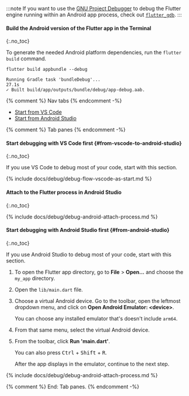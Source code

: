 :::note
  If you want to use the [GNU Project Debugger][] to debug the
  Flutter engine running within an Android app process,
  check out [`flutter_gdb`][].
:::

[GNU Project Debugger]: https://www.sourceware.org/gdb/
[`flutter_gdb`]: {{site.repo.engine}}/blob/main/sky/tools/flutter_gdb

#### Build the Android version of the Flutter app in the Terminal
{:.no_toc}

To generate the needed Android platform dependencies,
run the `flutter build` command.

```console
flutter build appbundle --debug
```

```console
Running Gradle task 'bundleDebug'...                               27.1s
✓ Built build/app/outputs/bundle/debug/app-debug.aab.
```

{% comment %} Nav tabs {% endcomment -%}
<ul class="nav nav-tabs" id="vscode-to-android-studio-setup" role="tablist">
    <li class="nav-item">
        <a class="nav-link active" id="from-vscode-to-android-studio-tab" href="#from-vscode-to-android-studio" role="tab" aria-controls="from-vscode-to-android-studio" aria-selected="true">Start from VS Code</a>
    </li>
    <li class="nav-item">
        <a class="nav-link" id="from-android-studio-to-vscode-tab" href="#from-android-studio-to-vscode" role="tab" aria-controls="from-android-studio-to-vscode" aria-selected="false">Start from Android Studio</a>
    </li>
</ul>

{% comment %} Tab panes {% endcomment -%}
<div class="tab-content">

<div class="tab-pane active" id="from-vscode-to-android-studio" role="tabpanel" aria-labelledby="from-vscode-to-android-studio-tab">

#### Start debugging with VS Code first {#from-vscode-to-android-studio}
{:.no_toc}

If you use VS Code to debug most of your code, start with this section.

{% include docs/debug/debug-flow-vscode-as-start.md %}

#### Attach to the Flutter process in Android Studio
{:.no_toc}

{% include docs/debug/debug-android-attach-process.md %}

</div>

<div class="tab-pane" id="from-android-studio-to-vscode" role="tabpanel" aria-labelledby="from-android-studio-to-vscode-tab">

#### Start debugging with Android Studio first {#from-android-studio}
{:.no_toc}

If you use Android Studio to debug most of your code, start with this section.

1. To open the Flutter app directory, go to
   **File** <span aria-label="and then">></span>
   **Open...** and choose the `my_app` directory.

1. Open the `lib/main.dart` file.

1. Choose a virtual Android device.
   Go to the toolbar, open the leftmost dropdown menu, and click on
   **Open Android Emulator: \<device\>**.

   You can choose any installed emulator that's doesn't include `arm64`.

1. From that same menu, select the virtual Android device.

1. From the toolbar, click **Run 'main.dart'**.

   You can also press <kbd>Ctrl</kbd> + <kbd>Shift</kbd> + <kbd>R</kbd>.

   After the app displays in the emulator, continue to the next step.

{% include docs/debug/debug-android-attach-process.md %}

</div>
</div>
{% comment %} End: Tab panes. {% endcomment -%}
